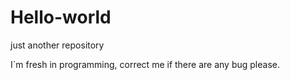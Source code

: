 # Hello-world
just another repository

I`m fresh in programming, correct me if there are any bug please.
